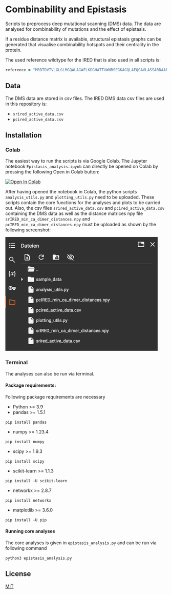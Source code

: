 # Combinability and Epistasis

Scripts to preprocess deep mutational scanning (DMS) data. The data are analysed for combinability of mutations and the effect of epistasis.

If a residue distance matrix is available, structural epistasis graphs can be generated that visualise combinability hotspots and their centrality in the protein.

The used reference wildtype for the IRED that is also used in all scripts is:
```ruby
reference = "MRDTDVTVLGLGLMGQALAGAFLKDGHATTVWNRSEGKAGQLAEQGAVLASSARDAAEASPLVVVCVSDHAAVRAVLDPLGDVLAGRVLVNLTSGTSEQARATAEWAAERGITYLDGAIMAIPQVVGTADAFLLYSGPEAAYEAHEPTLRSLGAGTTYLGADHGLSSLYDVALLGIMWGTLNSFLHGAALLGTAKVEATTFAPFANRWIEAVTGFVSAYAGQVDQGAYPALDATIDTHVATVDHLIHESEAAGVNTELPRLVRTLADRALAGGQGGLGYAAMIEQFRSPS*"
```

## Data

The DMS data are stored in csv files. The IRED DMS data csv files are used in this repository is:

* `srired_active_data.csv`
* `pcired_active_data.csv`


## Installation

### Colab

The easiest way to run the scripts is via Google Colab. The Jupyter notebook `Epistasis_analysis.ipynb` can directly be opened on Colab by pressing the following Open in Colab button:

[![Open In Colab](https://colab.research.google.com/assets/colab-badge.svg)](https://colab.research.google.com/github/fweberling/epistasis/blob/main/Epistasis_analysis.ipynb)

After having opened the notebook in Colab, the python scripts `analysis_utils.py` and `plotting_utils.py` need to be uploaded. These scripts contain the core functions for the analyses and plots to be carried out. Also, the csv files `srired_active_data.csv` and `pcired_active_data.csv` containing the DMS data as well as the distance matrices npy file `srIRED_min_ca_dimer_distances.npy` and `pcIRED_min_ca_dimer_distances.npy` must be uploaded as shown by the following screenshot:

![](uploading.png)

### Terminal

The analyses can also be run via terminal.

#### Package requirements:
Following package requirements are necessary

* Python >= 3.9
* pandas >= 1.5.1
```commandline
pip install pandas
```
* numpy >= 1.23.4
```commandline
pip install numpy
```
* scipy >= 1.9.3
```commandline
pip install scipy
```
* scikit-learn >= 1.1.3
```commandline
pip install -U scikit-learn
```
* networkx >= 2.8.7
```commandline
pip install networkx
```
* matplotlib >= 3.6.0
```commandline
pip install -U pip
```
#### Running core analyses
The core analyses is given in `epistasis_analysis.py` and can be run via following command

```commandline
python3 epistasis_analysis.py
```

## License 

[MIT](https://choosealicense.com/licenses/mit/)
